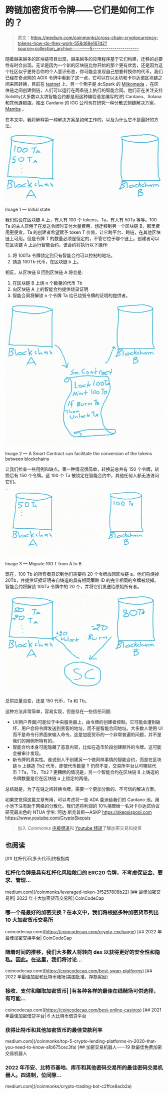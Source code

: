 # 跨链加密货币令牌——它们是如何工作的？

> 原文：<https://medium.com/coinmonks/cross-chain-cryptocurrency-tokens-how-do-they-work-558d68e167d2?source=collection_archive---------5----------------------->

随着越来越多的区块链项目出现，越来越多的应用程序基于它们构建，迁移的必要性有时会出现。无论是因为一个新的区块链比你开始的那个更有优势，还是因为这个社区似乎更符合你的个人意识形态，你可能会发现自己想要转换你的代币。我们已经在奇点网的 AGIX 令牌中看到了这一点，它可以在以太坊和卡尔达诺区块链之间来回转换，目前在 [testnet](https://testnet.agix-converter.iohk.io/) 上。另一个例子是 dcSpark 的 [Milkomeda](https://dcspark.gitbook.io/milkomeda/) ，在区块链之间创建侧链，人们可以运行在两条链上执行的智能合同。他们正在关注支持 Solidity(大多数以太坊智能合约都是用这种编程语言编写的)的 Cardano、Solana 和其他连锁店。推出 Cardano 的 IOG 公司也在研究一种分散式侧链解决方案， [Mamba](https://iohk.io/en/blog/posts/2022/01/14/how-we-re-scaling-cardano-in-2022/) 。

在本文中，我将解释第一种解决方案是如何工作的，以及为什么它不是最好的方法。

![](img/9a78207ecfbddbfae26ff03ecd9b4b95.png)

Image 1 — Initial state

我们假设在区块链 A 上，有人有 100 个 tokens，Ta，有人有 50Ta 等等。100 Ta 的主人厌倦了在发送令牌时支付大量费用，想迁移到另一个区块链 B，那里费用更便宜。Ta 的创建者希望赋予 token T 价值，让它跨平台、跨链，在其他区块链上可用。但是令牌 T 的数量必须是恒定的，不管它位于哪个链上。创建者可以在区块链 A 上运行智能合约，该合约将执行以下操作:

1.  将 100Ta 令牌锁定到只有智能合约可以控制的地址。
2.  铸造 100Tb 代币，在区块链 b 上。

相反，从区块链 B 回到区块链 A 将会是:

1.  在区块链 B 上烧 n 个数量的代币 Tb
2.  向区块链 A 上的智能合约提供烧录证明
3.  智能合同将解锁 n 个令牌 Ta 给已烧毁令牌的证明的提供者。

![](img/8cad826ead5db597ba99cd9857db124c.png)

Image 2 — A Smart Contract can facilitate the conversion of the tokens between blockchains

让我们检查一些用例和缺点。第一种情况很简单，转换前总共有 150 个令牌，转换后有 150 个令牌。这 100 个 Ta 被锁定在智能合约中，其他任何人都无法访问它们。

![](img/3576ef5dcdbaa7908ae9b43e547cb561.png)

Image 3 — Migrate 100 T from A to B

现在，100 Tb 的所有者意识到他们需要将 20 个令牌放回区块链 a。他们将烧掉 20Tb，并提供证据证明来自铸造的具有相同策略 ID 的完全相同的令牌被烧掉。智能合约将解锁 100Ta 令牌中的 20 个，并将它们发送给原始所有者。

![](img/e7a8c4c6fd4b9876ece61ab15f455491.png)

总供应量没变，还是 150 代币，Ta 和 Tb。

这种方法非常简单，容易实现，但是存在一些信任问题:

*   UI(用户界面)可能位于中央服务器上，由令牌的创建者控制。它可能会遭到破坏，用户会将令牌发送到黑客的地址，而不是智能合同地址。大多数人使用 UI 而不是命令行界面来输入命令。这是加密货币的一个非常普遍的问题，并不是我们的用例所特有的。
*   智能合约本身可能隐藏了恶意内容，比如在造币阶段创建额外的令牌。这可能会被审计发现。
*   新令牌的真实性。谁说别人不创建另一个做同样事情的智能合约，而是在区块链 b 上铸造 Tb2 代币，即使代币数量 T 仍然不变，交易所平台认可哪些代币？Ta，Tb，Tb2？更糟糕的情况是，另一个智能合约在区块链 B 上铸造的令牌数量是它在区块链 a 上锁定的两倍。

总结就是，为了在链之间转换令牌，需要一个更加分散的、不可信的解决方案。

如果您觉得这篇文章有用，可以考虑将一些 ADA 委派给我们的 Cardano 池。用小池下注有助于网络的分散化。我们还将利润的 10%捐赠给一名对卡尔达诺协议研究最出色的 NTUA 学生:
阿达·斯克普斯—ASKP
https://skepsispool.com
https://www.youtube.com/CryptoSkepsis

> 加入 Coinmonks [电报频道](https://t.me/coincodecap)和 [Youtube 频道](https://www.youtube.com/c/coinmonks/videos)了解加密交易和投资

## 也阅读

[](/coinmonks/leveraged-token-3f5257808b22) [## 杠杆代币[多头代币]终极指南

### 杠杆化令牌是具有杠杆化风险敞口的 ERC20 令牌，不考虑保证金、要求、管理…

medium.com](/coinmonks/leveraged-token-3f5257808b22) [](https://coincodecap.com/crypto-exchange) [## 最佳加密交易所| 2022 年十大加密货币交易所| CoinCodeCap

### 哪一个是最好的加密交换？在本文中，我们将根据多种加密货币列出 10 大加密货币交易所

coincodecap.com](https://coincodecap.com/crypto-exchange) [](https://coincodecap.com/best-swap-platforms) [## 2022 年最佳加密交换平台| CoinCodeCap

### 随着时间的推移，我们大多数人将转向 dex 以获得更好的安全性和隐私。因此。在这里，我们将讨论…

coincodecap.com](https://coincodecap.com/best-swap-platforms) [](https://coincodecap.com/best-online-casinos) [## 2022 年最佳加密和比特币赌场(美国批准，存款奖励)

### 接收、支付和赚取加密货币| |有各种各样的最佳在线赌场可供选择，有可能…

coincodecap.com](https://coincodecap.com/best-online-casinos) [](/coinmonks/top-5-crypto-lending-platforms-in-2020-that-you-need-to-know-a1b675cec3fa) [## 2021 年最佳加密借贷平台| 6 大比特币借贷平台

### 获得比特币和其他加密货币的最佳贷款利率

medium.com](/coinmonks/top-5-crypto-lending-platforms-in-2020-that-you-need-to-know-a1b675cec3fa) [](/coinmonks/crypto-trading-bot-c2ffce8acb2a) [## 加密交易机器人——19 款最佳免费加密交易机器人

### 2022 年币安、比特币基地、库币和其他密码交易所的最佳密码交易机器人。四进制，位间隙…

medium.com](/coinmonks/crypto-trading-bot-c2ffce8acb2a)